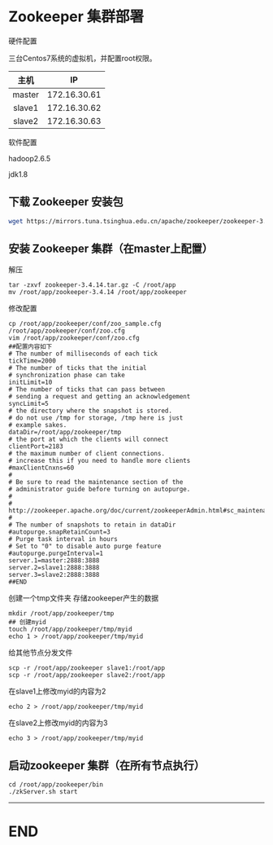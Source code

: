 # Zookeeper 集群部署

硬件配置

三台Centos7系统的虚拟机，并配置root权限。

|  主机  |      IP      |
| :----: | :----------: |
| master | 172.16.30.61 |
| slave1 | 172.16.30.62 |
| slave2 | 172.16.30.63 |

软件配置

hadoop2.6.5

jdk1.8





## 下载 Zookeeper 安装包

```sh
wget https://mirrors.tuna.tsinghua.edu.cn/apache/zookeeper/zookeeper-3.4.14/zookeeper-3.4.14.tar.gz
```





## 安装 Zookeeper 集群（在master上配置）

解压

```shell
tar -zxvf zookeeper-3.4.14.tar.gz -C /root/app
mv /root/app/zookeeper-3.4.14 /root/app/zookeeper
```

修改配置

```shell
cp /root/app/zookeeper/conf/zoo_sample.cfg /root/app/zookeeper/conf/zoo.cfg
vim /root/app/zookeeper/conf/zoo.cfg
##配置内容如下
# The number of milliseconds of each tick
tickTime=2000
# The number of ticks that the initial 
# synchronization phase can take
initLimit=10
# The number of ticks that can pass between 
# sending a request and getting an acknowledgement
syncLimit=5
# the directory where the snapshot is stored.
# do not use /tmp for storage, /tmp here is just 
# example sakes.
dataDir=/root/app/zookeeper/tmp
# the port at which the clients will connect
clientPort=2183
# the maximum number of client connections.
# increase this if you need to handle more clients
#maxClientCnxns=60
#
# Be sure to read the maintenance section of the 
# administrator guide before turning on autopurge.
#
# http://zookeeper.apache.org/doc/current/zookeeperAdmin.html#sc_maintenance
#
# The number of snapshots to retain in dataDir
#autopurge.snapRetainCount=3
# Purge task interval in hours
# Set to "0" to disable auto purge feature
#autopurge.purgeInterval=1
server.1=master:2888:3888
server.2=slave1:2888:3888
server.3=slave2:2888:3888
##END
```

创建一个tmp文件夹 存储zookeeper产生的数据

```shell
mkdir /root/app/zookeeper/tmp
## 创建myid
touch /root/app/zookeeper/tmp/myid
echo 1 > /root/app/zookeeper/tmp/myid
```

给其他节点分发文件

```shell
scp -r /root/app/zookeeper slave1:/root/app
scp -r /root/app/zookeeper slave2:/root/app
```

在slave1上修改myid的内容为2

```shell
echo 2 > /root/app/zookeeper/tmp/myid
```

在slave2上修改myid的内容为3

```shell
echo 3 > /root/app/zookeeper/tmp/myid
```





## 启动zookeeper 集群（在所有节点执行）

```shell
cd /root/app/zookeeper/bin
./zkServer.sh start
```





--------------



# END 

